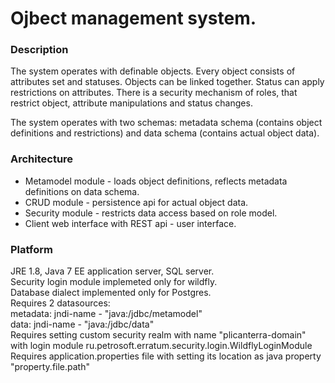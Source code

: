 # Ojbect management system.

### Description
The system operates with definable objects. Every object consists of attributes set and statuses. Objects can be linked together. Status can apply restrictions on attributes. There is a security mechanism of roles, that restrict object, attribute manipulations and status changes.

The system operates with two schemas: metadata schema (contains object definitions and restrictions) and data schema (contains actual object data).

### Architecture
* Metamodel module - loads object definitions, reflects metadata definitions on data schema.
* CRUD module - persistence api for actual object data.
* Security module - restricts data access based on role model.
* Client web interface with REST api - user interface.

### Platform
JRE 1.8, Java 7 EE application server, SQL server.<br/>
Security login module implemeted only for wildfly.<br/>
Database dialect implemented only for Postgres.<br/>
Requires 2 datasources:<br/>
metadata: jndi-name - "java:/jdbc/metamodel"<br/>
data: jndi-name - "java:/jdbc/data"<br/>
Requires setting custom security realm with name "plicanterra-domain" with login module ru.petrosoft.erratum.security.login.WildflyLoginModule<br/>
Requires application.properties file with setting its location as java property "property.file.path"<br/>
